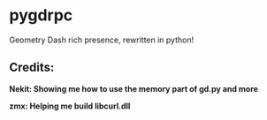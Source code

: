 # pygdrpc
 Geometry Dash rich presence, rewritten in python!
 ## Credits:
**Nekit: Showing me how to use the memory part of gd.py and more**

**zmx: Helping me build libcurl.dll**

